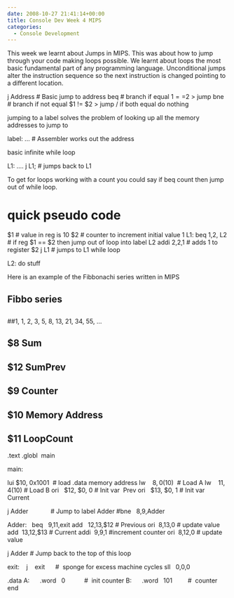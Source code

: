 ```yaml
---
date: 2008-10-27 21:41:14+00:00
title: Console Dev Week 4 MIPS
categories:
  - Console Development
---
```


This week we learnt about Jumps in MIPS. This was about how to jump through your code making loops possible. We learnt about loops the most basic fundamental part of any programming language. Unconditional jumps alter the instruction sequence so the next instruction is changed pointing to a different location.

j Address # Basic jump to address
beq # branch if equal $1==$2 > jump
bne # branch if not equal $1 != $2 > jump / if both equal do nothing

jumping to a label solves the problem of looking up all the memory addresses to jump to

label: ... # Assembler works out the address

basic infinite while loop

L1: ....
j L1; # jumps back to L1

To get for loops working with a count you could say if beq count then jump out of while loop.

# quick pseudo code

$1 # value in reg is 10
$2 # counter to increment initial value 1
L1: beq $1,$2, L2 # if reg $1 == $2 then jump out of loop into label L2
addi $2,$2,1 # adds 1 to register $2
j L1 # jumps to L1 while loop

L2: do stuff

Here is an example of the Fibbonachi series written in MIPS

## Fibbo series

##

##1, 1, 2, 3, 5, 8, 13, 21, 34, 55, ...

##

## $8 Sum

## $12 SumPrev

## $9 Counter

## $10 Memory Address

## $11 LoopCount

.text
.globl  main

main:

lui $10, 0x1001  # load .data memory address
lw    $8,0($10)  # Load A
lw    $11,4($10) # Load B
ori   $12, $0, 0 # Init var  Prev
ori   $13, $0, 1 # Init var Current

j Adder             # Jump to label Adder
#bne   $8,$9,Adder

Adder:   beq   $9,$11,exit
add   $12,$13,$12 # Previous
ori  $8,$13,0 # update value
add  $13,$12,$13 # Current
addi  $9,$9,1 #increment counter
ori  $8,$12,0 # update value

j Adder # Jump back to the top of this loop

exit:    j    exit      #  sponge for excess machine cycles
sll   $0,$0,0

.data
A:      .word   0           #  init counter
B:      .word   101         #  counter end
